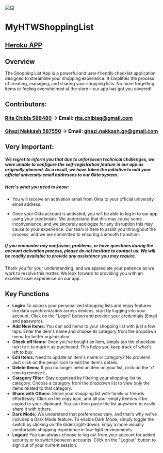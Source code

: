 [![CI](https://github.com/myShoppingListHTW/ShoppingList_FrontEnd/actions/workflows/ci.yml/badge.svg)](https://github.com/myShoppingListHTW/ShoppingList_FrontEnd/actions/workflows/ci.yml)
# MyHTWShoppingList

## [Heroku APP](https://myshoppinglistfrontend-f9889051a5f1.herokuapp.com)

## Overview

The Shopping List App is a powerful and user-friendly checklist application designed to streamline your shopping experience.
It simplifies the process of creating, managing, and sharing your shopping lists.
No more forgetting items or feeling overwhelmed at the store – our app has got you covered!

## Contributors:
### [Rita Chibla   588480](https://github.com/RitaChiblaq) -> Email: rita.chiblaq@gmail.com
   
### [Ghazi Nakkash 587550](https://github.com/Ghazi-nk) -> Email: ghazi.nakkash.gn@gmail.com


## Very Important:
##### We regret to inform you that due to unforeseen technical challenges, we were unable to configure the self-registration feature in our app as originally planned. As a result, we have taken the initiative to add your official university email addresses to our Okta system.

##### Here's what you need to know:

* You will receive an activation email from Okta to your official university email address.


* Once your Okta account is activated, you will be able to log in to our app using your credentials.
We understand that this may cause some inconvenience, and we sincerely apologize for any disruption this may cause to your experience. Our team is here to assist you throughout the process, and we are committed to ensuring a smooth transition.

##### If you encounter any confusion, problems, or have questions during the account activation process, please do not hesitate to contact us. We will be readily available to provide any assistance you may require.

Thank you for your understanding, and we appreciate your patience as we work to resolve this matter. We look forward to providing you with an excellent user experience on our app.


## Key Functions

  * **Login:** To access your personalized shopping lists and enjoy features like data synchronization across devices, start by logging into your account. Click on the "Login" button and provide your credentials (Email and password).
  * **Add New Items:** You can add items to your shopping list with just a few taps. Enter the item's name and choose its category from the dropdown menu for better organization.
  * **Check off Items:** Once you've bought an item, simply tap the checkbox next to it to mark it as purchased. This helps you keep track of what's left to buy.
  * **Edit Items:** Need to update an item's name or category? No problem! Just click on the pencil icon to edit the item's details.
  * **Delete Items:** If you no longer need an item on your list, click on the 'x' icon to remove it.
  * **Category Filter:** Stay organized by filtering your shopping list by category. Choose a category from the dropdown list to view only the items related to that category.
  * **Share with Others:** Share your shopping list with family or friends effortlessly. Click on the copy icon, and all your empty items will be copied to your clipboard. You can then paste the list anywhere to easily share it with others.
  * **Dark Mode:** We understand that preferences vary, and that's why we've included a Dark Mode feature. To enable Dark Mode, simply toggle the switch by clicking on the slider(right-down). Enjoy a more visually comfortable shopping experience in low-light environments.
  * **Logout:** You can always choose to log out from your account for added security or to switch between accounts. Click on the "Logout" button to sign out of your current session.
